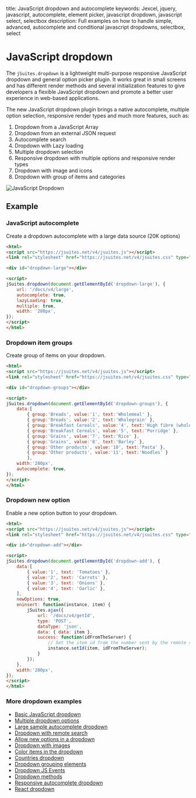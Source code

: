 title: JavaScript dropdown and autocomplete
keywords: Jexcel, jquery, javascript, autocomplete, element picker, javascript dropdown, javascript select, selectbox
description: Full examples on how to handle simple, advanced, autocomplete and conditional javascript dropdowns, selectbox, select

JavaScript dropdown
===================

The `jSuites.dropdown` is a lightweight multi-purpose responsive JavaScript dropdown and general option picker plugin. It works great in small screens and has different render methods and several initialization features to give developers a flexible JavaScript dropdown and promote a better user experience in web-based applications.

The new JavaScript dropdown plugin brings a native autocomplete, multiple option selection, responsive render types and much more features, such as:

1.  Dropdown from a JavaScript Array
2.  Dropdown from an external JSON request
3.  Autocomplete search
4.  Dropdown with Lazy loading
5.  Multiple dropdown selection
6.  Responsive dropdown with multiple options and responsive render types
7.  Dropdown with image and icons
8.  Dropdown with group of items and categories

![JavaScript Dropdown](img/js-dropdown.svg)

  
  

Example
-------

### JavaScript autocomplete

Create a dropdown autocomplete with a large data source (20K options)  

```html
<html>
<script src="https://jsuites.net/v4/jsuites.js"></script>
<link rel="stylesheet" href="https://jsuites.net/v4/jsuites.css" type="text/css" />

<div id="dropdown-large"></div>

<script>
jSuites.dropdown(document.getElementById('dropdown-large'), {
    url: '/docs/v4/large',
    autocomplete: true,
    lazyLoading: true,
    multiple: true,
    width: '280px',
});
</script>
</html>
```
  

### Dropdown item groups

Create group of items on your dropdown.  

```html
<html>
<script src="https://jsuites.net/v4/jsuites.js"></script>
<link rel="stylesheet" href="https://jsuites.net/v4/jsuites.css" type="text/css" />

<div id="dropdown-groups"></div>

<script>
jSuites.dropdown(document.getElementById('dropdown-groups'), {
    data:[
        { group:'Breads', value:'1', text:'Wholemeal' },
        { group:'Breads', value:'2', text:'Wholegrain' },
        { group:'Breakfast Cereals', value:'4', text:'High fibre (wholegrain) oats' },
        { group:'Breakfast Cereals', value:'5', text:'Porridge' },
        { group:'Grains', value:'7', text:'Rice' },
        { group:'Grains', value:'8', text:'Barley' },
        { group:'Other products', value:'10', text:'Pasta' },
        { group:'Other products', value:'11', text:'Noodles' }
        ],
    width:'280px',
    autocomplete: true,
});
</script>
</html>
```


### Dropdown new option

Enable a new option button to your dropdown.  

```html
<html>
<script src="https://jsuites.net/v4/jsuites.js"></script>
<link rel="stylesheet" href="https://jsuites.net/v4/jsuites.css" type="text/css" />

<div id="dropdown-add"></div>

<script>
jSuites.dropdown(document.getElementById('dropdown-add'), {
    data:[
        { value:'1', text: 'Tomatoes' },
        { value:'2', text: 'Carrots' },
        { value:'3', text: 'Onions' },
        { value:'4', text: 'Garlic' },
    ],
    newOptions: true,
    oninsert: function(instance, item) {
        jSuites.ajax({
            url: '/docs/v4/getId',
            type: 'POST',
            dataType: 'json',
            data: { data: item },
            success: function(idFromTheServer) {
                // Set the item id from the number sent by the remote server
                instance.setId(item, idFromTheServer);
            }
        });
    },
    width:'280px',
});
</script>
</html>
```
  

### More dropdown examples

* [Basic JavaScript dropdown](/docs/v4/dropdown-and-autocomplete/basic)
* [Multiple dropdown options](/docs/v4/dropdown-and-autocomplete/multiple)
* [Large sample autocomplete dropdown](/docs/v4/dropdown-and-autocomplete/large-sample)
* [Dropdown with remote search](/docs/v4/dropdown-and-autocomplete/remote-search)
* [Allow new options in a dropdown](/docs/v4/dropdown-and-autocomplete/new-options)
* [Dropdown with images](/docs/v4/dropdown-and-autocomplete/images)
* [Color items in the dropdown](/docs/v4/dropdown-and-autocomplete/colors)
* [Countries dropdown](/docs/v4/dropdown-and-autocomplete/countries)
* [Dropdown grouping elements](/docs/v4/dropdown-and-autocomplete/grouping-elements)
* [Dropdown JS Events](/docs/v4/dropdown-and-autocomplete/events)
* [Dropdown methods](/docs/v4/dropdown-and-autocomplete/methods)
* [Responsive autocomplete dropdown](/docs/v4/dropdown-and-autocomplete/mobile)
* [React dropdown](/docs/v4/dropdown-and-autocomplete/javascript-dropdown-with-react)
